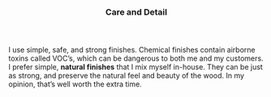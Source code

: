 <header>
  <h3>Care and Detail</h3>
</header>

I use simple, safe, and strong finishes. Chemical finishes contain airborne
toxins called VOC’s, which can be dangerous to both me and my customers. I
prefer simple, **natural finishes** that I mix myself in-house. They can be just as
strong, and preserve the natural feel and beauty of the wood. In my opinion,
that’s well worth the extra time.
